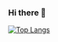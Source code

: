 ### Hi there 👋


[![Top Langs](https://github-readme-stats.vercel.app/api/top-langs/?username=quitekoster)](https://github.com/anuraghazra/github-readme-stats)

<!--
**quitekoster/quitekoster** is a ✨ _special_ ✨ repository because its `README.md` (this file) appears on your GitHub profile.

Here are some ideas to get you started:

- 🔭 I’m currently working on ...
- 🌱 I’m currently learning ...
- 👯 I’m looking to collaborate on ...
- 🤔 I’m looking for help with ...
- 💬 Ask me about ...
- 📫 How to reach me: ...
- 😄 Pronouns: ...
- ⚡ Fun fact: ...
-->
